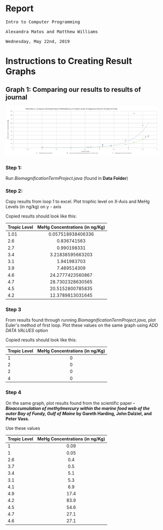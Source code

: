 # Report
<pre>
Intro to Computer Programming

Alexandra Matos and Matthew Williams

Wednesday, May 22nd, 2019
</pre>
# Instructions to Creating Result Graphs


## Graph 1: Comparing our results to results of journal


![Graph 1](thecomparegraph.png)


### Step 1:

Run *BiomagnificationTermProject.java* (found in **Data Folder**)

### Step 2: 

Copy results from loop 1 to excel. Plot trophic level on X-Axis and MeHg Levels (in ng/kg) on y - axis

Copied results should look like this:


| Tropic Level  | MeHg Concentrations (in ng/Kg)|
| ------------- |:-------------:|
| 1.01          | 0.057518938406336|
| 2.6           | 0.836741563      |
| 2.7           | 0.990198331     |
| 3.4           | 3.21838595663203 |
| 3.1           | 1.941983703|
| 3.9           | 7.469514309      |
| 4.6           |24.2777423560867      |
| 4.7           | 28.7302328630565 |
| 4.5           | 20.5152800785835|
| 4.2           | 12.3789813031645      |



### Step 3

From results found through running *BiomagnificationTermProject.java*, plot Euler's method of first loop. Plot these values on the same graph using *ADD DATA VALUES* option

Copied results should look like this:

| Tropic Level  | MeHg Concentrations (in ng/Kg)|
| ------------- |:-------------:|
| 1             | 0|
| 2             | 0      |
| 2             | 0     |
| 4                | 0 |


### Step 4

On the same graph, plot results found from the scientific paper **- *Bioaccumulation of methylmercury within the marine food web of the outer Bay of Fundy, Gulf of Maine* by Gareth Harding, John Dalziel, and Peter Vass.**

Use these values

| Tropic Level  | MeHg Concentrations (in ng/Kg)|
| ------------- |:-------------:|
| 1          | 0.09|
| 1           | 0.05     |
| 2.6           | 0.4   |
| 3.7           | 0.5 |
| 3.4           | 5.1|
| 3.1           |5.3      |
| 4.1           |6.9    |
| 4.9           | 17.4 |
| 4.2           | 83.9|
| 4.5           | 54.6      |
| 4.7           | 27.1 |
| 4.6           |  27.1|
